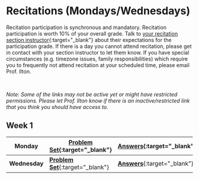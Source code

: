 # Recitations (Mondays/Wednesdays)

Recitation participation is synchronous and mandatory. Recitation participation is worth 10% of your overall grade.  Talk to [your recitation section instructor](recitation-schedule){:target="_blank"} about their expectations for the participation grade. If there is a day you cannot attend recitation, please get in contact with your section instructor to let them know. If you have special circumstances (e.g. timezone issues, family responsibilities) which require you to frequently not attend recitation at your scheduled time, please email Prof. Ilton. 

<br>

*Note: Some of the links may not be active yet or might have restricted permissions. Please let Prof. Ilton know if there is an inactive/restricted link that you think you should have access to.*

## Week 1

Monday       | [Problem Set](){:target="_blank"} | [Answers](){:target="_blank"} | [Solutions](){:target="_blank"}
-------------|----------------------------------| --------------------------------| -------------------------|
**Wednesday** | [**Problem Set**](){:target="_blank"} | [**Answers**](){:target="_blank"} | [**Solutions**](){:target="_blank"}


